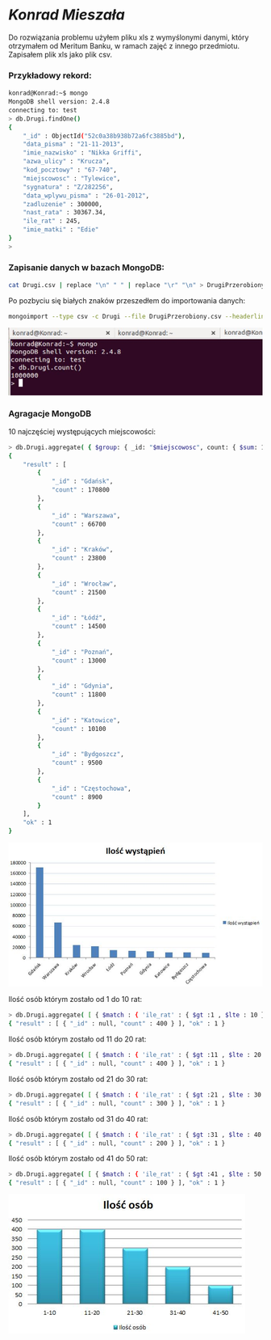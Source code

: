 # *Konrad Mieszała*

Do rozwiązania problemu użyłem pliku xls z wymyślonymi danymi, który otrzymałem od Meritum Banku, w ramach zajęć z innego przedmiotu. Zapisałem plik xls jako plik csv. 
### Przykładowy rekord:
```sh
konrad@Konrad:~$ mongo
MongoDB shell version: 2.4.8
connecting to: test
> db.Drugi.findOne()
{
	"_id" : ObjectId("52c0a38b938b72a6fc3885bd"),
	"data_pisma" : "21-11-2013",
	"imie_nazwisko" : "Nikka Griffi",
	"azwa_ulicy" : "Krucza",
	"kod_pocztowy" : "67-740",
	"miejscowosc" : "Tylewice",
	"sygnatura" : "Z/282256",
	"data_wplywu_pisma" : "26-01-2012",
	"zadluzenie" : 300000,
	"nast_rata" : 30367.34,
	"ile_rat" : 245,
	"imie_matki" : "Edie"
}
> 

```
### Zapisanie danych w bazach MongoDB:
```sh
cat Drugi.csv | replace "\n" " " | replace "\r" "\n" > DrugiPrzerobiony.csv
```
Po pozbyciu się białych znaków przeszedłem do importowania danych:
```sh
mongoimport --type csv -c Drugi --file DrugiPrzerobiony.csv --headerline
```
![](../images/kmieszala/drugie1.JPG)

### Agragacje MongoDB
10 najczęściej występujących miejscowości:
```sh
> db.Drugi.aggregate( { $group: { _id: "$miejscowosc", count: { $sum: 1 } } } , { $sort: { count: -1 } }, { $limit: 10 })
{
	"result" : [
		{
			"_id" : "Gdańsk",
			"count" : 170800
		},
		{
			"_id" : "Warszawa",
			"count" : 66700
		},
		{
			"_id" : "Kraków",
			"count" : 23800
		},
		{
			"_id" : "Wrocław",
			"count" : 21500
		},
		{
			"_id" : "Łódź",
			"count" : 14500
		},
		{
			"_id" : "Poznań",
			"count" : 13000
		},
		{
			"_id" : "Gdynia",
			"count" : 11800
		},
		{
			"_id" : "Katowice",
			"count" : 10100
		},
		{
			"_id" : "Bydgoszcz",
			"count" : 9500
		},
		{
			"_id" : "Częstochowa",
			"count" : 8900
		}
	],
	"ok" : 1
}
```
![](../images/kmieszala/drugie2.JPG)

Ilość osób którym zostało od 1 do 10 rat:
```sh
> db.Drugi.aggregate( [ { $match : { 'ile_rat' : { $gt :1 , $lte : 10 } } }, { $group: { _id: null, count: { $sum: 1 } } } ] );
{ "result" : [ { "_id" : null, "count" : 400 } ], "ok" : 1 }
```
Ilość osób którym zostało od 11 do 20 rat:
```sh
> db.Drugi.aggregate( [ { $match : { 'ile_rat' : { $gt :11 , $lte : 20 } } }, { $group: { _id: null, count: { $sum: 1 } } } ] );
{ "result" : [ { "_id" : null, "count" : 400 } ], "ok" : 1 }
```
Ilość osób którym zostało od 21 do 30 rat:
```sh
> db.Drugi.aggregate( [ { $match : { 'ile_rat' : { $gt :21 , $lte : 30 } } }, { $group: { _id: null, count: { $sum: 1 } } } ] );
{ "result" : [ { "_id" : null, "count" : 300 } ], "ok" : 1 }
```
Ilość osób którym zostało od 31 do 40 rat:
```sh
> db.Drugi.aggregate( [ { $match : { 'ile_rat' : { $gt :31 , $lte : 40 } } }, { $group: { _id: null, count: { $sum: 1 } } } ] );
{ "result" : [ { "_id" : null, "count" : 200 } ], "ok" : 1 }
```
Ilość osób którym zostało od 41 do 50 rat:
```sh
> db.Drugi.aggregate( [ { $match : { 'ile_rat' : { $gt :41 , $lte : 50 } } }, { $group: { _id: null, count: { $sum: 1 } } } ] );
{ "result" : [ { "_id" : null, "count" : 100 } ], "ok" : 1 }
```
![](../images/kmieszala/drugie3.JPG)




